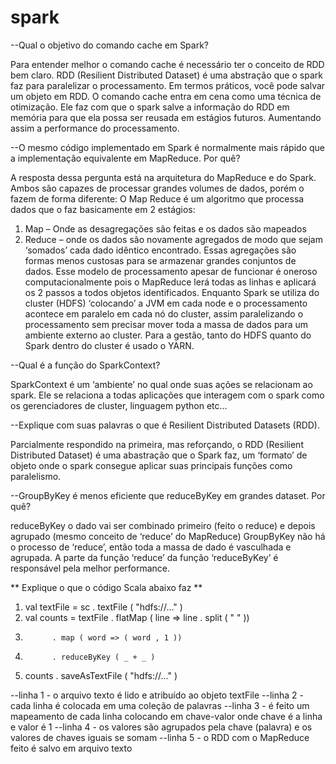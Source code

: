 # spark

--Qual o objetivo do comando cache em Spark?

Para entender melhor o comando cache é necessário ter o conceito de RDD bem claro. RDD (Resilient Distributed Dataset) é uma abstração que o spark faz para paralelizar o processamento. Em termos práticos, você pode salvar um objeto em RDD.
O comando cache entra em cena como uma técnica de otimização. Ele faz com que o spark salve a informação do RDD em memória para que ela possa ser reusada em estágios futuros. Aumentando assim a performance do processamento.


--O mesmo código implementado em Spark é normalmente mais rápido que a implementação equivalente em MapReduce. Por quê? 

A resposta dessa pergunta está na arquitetura do MapReduce e do Spark. Ambos são capazes de processar grandes volumes de dados, porém o fazem de forma diferente: 
O Map Reduce é um algoritmo que processa dados que o faz basicamente em 2 estágios: 
1.	Map – Onde as desagregações são feitas e os dados são mapeados
2.	Reduce – onde os dados são novamente agregados de modo que sejam ‘somados’ cada dado idêntico encontrado. Essas agregações são formas menos custosas para se armazenar grandes conjuntos de dados.
Esse modelo de processamento apesar de funcionar é oneroso computacionalmente pois o MapReduce lerá todas as linhas e aplicará os 2 passos a todos objetos identificados.
Enquanto Spark se utiliza do cluster (HDFS) ‘colocando’ a JVM em cada node e o processamento acontece em paralelo em cada nó do cluster, assim paralelizando o processamento sem precisar mover toda a massa de dados para um ambiente externo ao cluster.
Para a gestão, tanto do HDFS quanto do Spark dentro do cluster é usado o YARN.

--Qual é a função do SparkContext?

SparkContext é um ‘ambiente’ no qual onde suas ações se relacionam ao spark. Ele se relaciona a todas aplicações que interagem com o spark como os gerenciadores de cluster, linguagem python etc...

--Explique com suas palavras o que é Resilient Distributed Datasets (RDD). 

Parcialmente respondido na primeira, mas reforçando, o RDD (Resilient Distributed Dataset) é uma abastração que o Spark faz, um ‘formato’ de objeto onde o spark consegue aplicar suas principais funções como paralelismo. 

--GroupByKey é menos eficiente que reduceByKey em grandes dataset. Por quê?

reduceByKey o dado vai ser combinado primeiro (feito o reduce) e depois agrupado (mesmo conceito de ‘reduce’ do MapReduce)
GroupByKey não há o processo de ‘reduce’, então toda a massa de dado é vasculhada e agrupada.
A parte da função ‘reduce’ da função ‘reduceByKey’ é responsável pela melhor performance.

** Explique o que o código Scala abaixo faz **

1. val textFile = sc . textFile ( "hdfs://..." )
2. val counts = textFile . flatMap ( line => line . split ( " " ))
3.           . map ( word => ( word , 1 ))
4.           . reduceByKey ( _ + _ )
5. counts . saveAsTextFile ( "hdfs://..." )

--linha 1 - o arquivo texto é lido e atribuído ao objeto textFile
--linha 2 - cada linha é colocada em uma coleção de palavras
--linha 3 - é feito um mapeamento de cada linha colocando em chave-valor onde chave é a linha e valor é 1
--linha 4 - os valores são agrupados pela chave (palavra) e os valores de chaves iguais se somam
--linha 5 - o RDD com o MapReduce feito é salvo em arquivo texto

